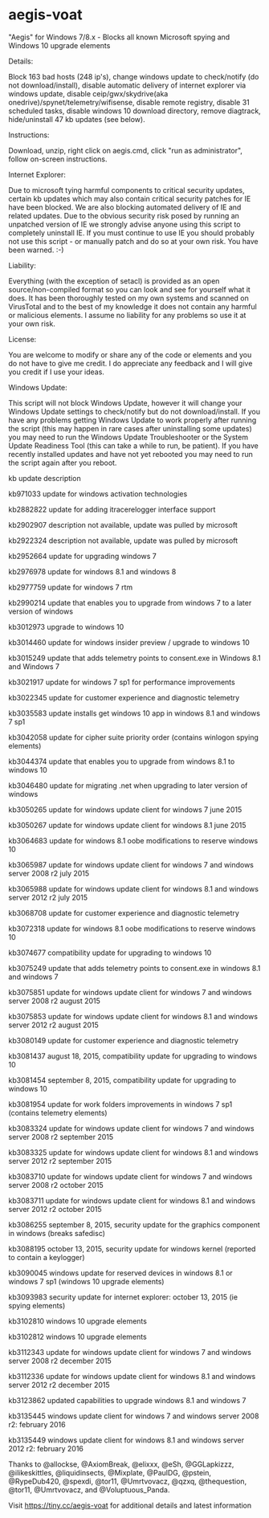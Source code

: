 # aegis-voat

"Aegis" for Windows 7/8.x - Blocks all known Microsoft spying and Windows 10 upgrade elements

Details:

Block 163 bad hosts (248 ip's), change windows update to check/notify (do not download/install), disable automatic delivery of internet explorer via windows update, disable ceip/gwx/skydrive(aka onedrive)/spynet/telemetry/wifisense, disable remote registry, disable 31 scheduled tasks, disable windows 10 download directory, remove diagtrack, hide/uninstall 47 kb updates (see below).

Instructions:

Download, unzip, right click on aegis.cmd, click "run as administrator", follow on-screen instructions.

Internet Explorer:

Due to microsoft tying harmful components to critical security updates, certain kb updates which may also contain critical security patches for IE have been blocked. We are also blocking automated delivery of IE and related updates. Due to the obvious security risk posed by running an unpatched version of IE we strongly advise anyone using this script to completely uninstall IE. If you must continue to use IE you should probably not use this script - or manually patch and do so at your own risk. You have been warned. :-)

Liability:

Everything (with the exception of setacl) is provided as an open source/non-compiled format so you can look and see for yourself what it does. It has been thoroughly tested on my own systems and scanned on VirusTotal and to the best of my knowledge it does not contain any harmful or malicious elements. I assume no liability for any problems so use it at your own risk.

License:

You are welcome to modify or share any of the code or elements and you do not have to give me credit. I do appreciate any feedback and I will give you credit if I use your ideas.

Windows Update:

This script will not block Windows Update, however it will change your Windows Update settings to check/notify but do not download/install. If you have any problems getting Windows Update to work properly after running the script (this may happen in rare cases after uninstalling some updates) you may need to run the Windows Update Troubleshooter or the System Update Readiness Tool (this can take a while to run, be patient). If you have recently installed updates and have not yet rebooted you may need to run the script again after you reboot.

kb update	description

kb971033	update for windows activation technologies

kb2882822	update for adding itracerelogger interface support

kb2902907	description not available, update was pulled by microsoft

kb2922324	description not available, update was pulled by microsoft

kb2952664	update for upgrading windows 7

kb2976978	update for windows 8.1 and windows 8

kb2977759	update for windows 7 rtm

kb2990214	update that enables you to upgrade from windows 7 to a later version of windows

kb3012973	upgrade to windows 10

kb3014460	update for windows insider preview / upgrade to windows 10

kb3015249	update that adds telemetry points to consent.exe in Windows 8.1 and Windows 7

kb3021917	update for windows 7 sp1 for performance improvements

kb3022345	update for customer experience and diagnostic telemetry

kb3035583	update installs get windows 10 app in windows 8.1 and windows 7 sp1

kb3042058	update for cipher suite priority order (contains winlogon spying elements)

kb3044374	update that enables you to upgrade from windows 8.1 to windows 10

kb3046480	update for migrating .net when upgrading to later version of windows

kb3050265	update for windows update client for windows 7 june 2015

kb3050267	update for windows update client for windows 8.1 june 2015

kb3064683	update for windows 8.1 oobe modifications to reserve windows 10

kb3065987	update for windows update client for windows 7 and windows server 2008 r2 july 2015

kb3065988	update for windows update client for windows 8.1 and windows server 2012 r2 july 2015

kb3068708	update for customer experience and diagnostic telemetry

kb3072318	update for windows 8.1 oobe modifications to reserve windows 10

kb3074677	compatibility update for upgrading to windows 10

kb3075249	update that adds telemetry points to consent.exe in windows 8.1 and windows 7

kb3075851	update for windows update client for windows 7 and windows server 2008 r2 august 2015

kb3075853	update for windows update client for windows 8.1 and windows server 2012 r2 august 2015

kb3080149	update for customer experience and diagnostic telemetry

kb3081437	august 18, 2015, compatibility update for upgrading to windows 10

kb3081454	september 8, 2015, compatibility update for upgrading to windows 10

kb3081954	update for work folders improvements in windows 7 sp1 (contains telemetry elements)

kb3083324	update for windows update client for windows 7 and windows server 2008 r2 september 2015

kb3083325	update for windows update client for windows 8.1 and windows server 2012 r2 september 2015

kb3083710	update for windows update client for windows 7 and windows server 2008 r2 october 2015

kb3083711	update for windows update client for windows 8.1 and windows server 2012 r2 october 2015

kb3086255	september 8, 2015, security update for the graphics component in windows (breaks safedisc)

kb3088195	october 13, 2015, security update for windows kernel (reported to contain a keylogger)

kb3090045	windows update for reserved devices in windows 8.1 or windows 7 sp1 (windows 10 upgrade elements)

kb3093983	security update for internet explorer: october 13, 2015 (ie spying elements)

kb3102810	windows 10 upgrade elements

kb3102812	windows 10 upgrade elements

kb3112343	update for windows update client for windows 7 and windows server 2008 r2 december 2015

kb3112336	update for windows update client for windows 8.1 and windows server 2012 r2 december 2015

kb3123862	updated capabilities to upgrade windows 8.1 and windows 7

kb3135445	windows update client for windows 7 and windows server 2008 r2: february 2016

kb3135449	windows update client for windows 8.1 and windows server 2012 r2: february 2016

Thanks to @allockse, @AxiomBreak, @elixxx, @eSh, @GGLapkizzz, @ilikeskittles, @liquidinsects, @Mixplate, @PaulDG, @pstein, @RypeDub420, @spexdi, @tor11, @Umrtvovacz, @qzxq, @thequestion, @tor11, @Umrtvovacz, and @Voluptuous_Panda.

Visit https://tiny.cc/aegis-voat for additional details and latest information
